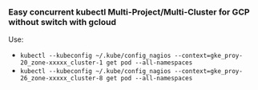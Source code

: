 ### Easy concurrent kubectl Multi-Project/Multi-Cluster for GCP without switch with gcloud

Use:
* `kubectl --kubeconfig ~/.kube/config_nagios --context=gke_proy-20_zone-xxxxx_cluster-1 get pod --all-namespaces`
* `kubectl --kubeconfig ~/.kube/config_nagios --context=gke_proy-26_zone-xxxxx_cluster-8 get pod --all-namespaces`
